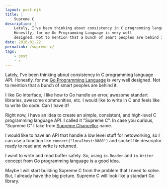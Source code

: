 ```yaml
---
layout: post.njk
title: |
    Supreme C
description: |
    Lately, I've been thinking about consistency in C programming language API.
    Honestly, for me Go Programming Language is very well
    designed. Not to mention that a bunch of smart peoples are behind it.
date: 2016-01-22
permalink: /supreme-c/
tags:
    - post
    - c
---
```


Lately, I've been thinking about consistency in C programming language API.
Honestly, for me [Go Programming Language](https://golang.org) is very well
designed. Not to mention that a bunch of smart peoples are behind it.

I like Go interface, I like how to Go handle an error, awesome standart
libraries, awesome communities, etc. I would like to write in C and feels like
to write Go code. Can I have it?

Right now, I have an idea to create an simple, consistent, and high-level C
programming language API. I called it "Supreme C". In case you curious,
"Supreme C" I take from
[Supreme Chancellor](http://starwars.wikia.com/wiki/Supreme_Chancellor) name.

I would like to have an API that handle a low level stuff for netoworking, so I
can use a function like `connect("localhost:8080")` and socket file descriptor
ready to read and write is returned.

I want to write and read buffer safely. So, using `io.Reader` and `io.Writer`
concept from Go programming language is a good idea.

Maybe I will start building Supreme C from the problem that I need to solve.
But, I already have the big picture. Supreme C will look like a standart Go
library.
